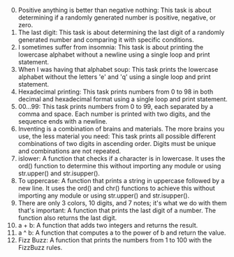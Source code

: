 0. Positive anything is better than negative nothing: This task is about determining if a randomly generated number is positive, negative, or zero.
1. The last digit: This task is about determining the last digit of a randomly generated number and comparing it with specific conditions.
2. I sometimes suffer from insomnia: This task is about printing the lowercase alphabet without a newline using a single loop and print statement.
3. When I was having that alphabet soup: This task prints the lowercase alphabet without the letters 'e' and 'q' using a single loop and print statement.
4. Hexadecimal printing: This task prints numbers from 0 to 98 in both decimal and hexadecimal format using a single loop and print statement.
5. 00...99: This task prints numbers from 0 to 99, each separated by a comma and space. Each number is printed with two digits, and the sequence ends with a newline.
6. Inventing is a combination of brains and materials. The more brains you use, the less material you need: This task prints all possible different combinations of two digits in ascending order. Digits must be unique and combinations are not repeated.
7. islower: A function that checks if a character is in lowercase. It uses the ord() function to determine this without importing any module or using str.upper() and str.isupper().
8. To uppercase: A function that prints a string in uppercase followed by a new line. It uses the ord() and chr() functions to achieve this without importing any module or using str.upper() and str.isupper().
9. There are only 3 colors, 10 digits, and 7 notes; it's what we do with them that's important: A function that prints the last digit of a number. The function also returns the last digit.
10. a + b: A function that adds two integers and returns the result.
11. a ^ b: A function that computes a to the power of b and return the value.
12. Fizz Buzz: A function that prints the numbers from 1 to 100 with the FizzBuzz rules.
